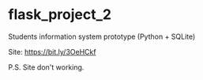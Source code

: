 # flask_project_2
Students information system prototype (Python + SQLite)

Site: https://bit.ly/3OeHCkf

P.S. Site don't working.
